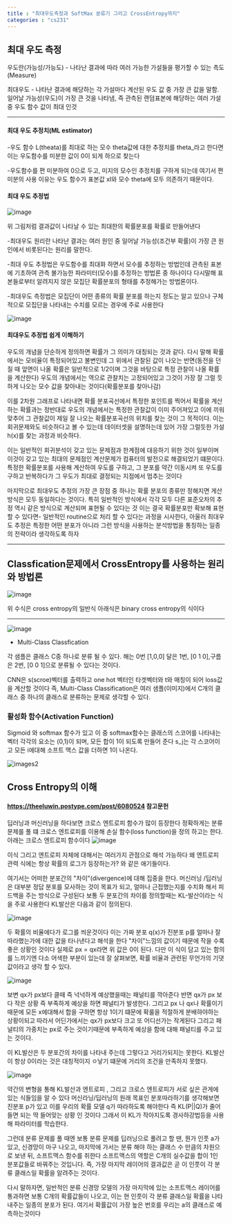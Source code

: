 ```yaml
---
title : "최대우도측정과 SoftMax 분류기 그리고 CrossEntropy까지"
categories : "cs231"
---
```


## 최대 우도 측정

우도란(가능성/가능도) - 나타난 결과에 따라 여러 가능한 가설들을 평가할 수 있는 측도(Measure)

최대우도 - 나타난 결과에 해당하는 각 가설마다 계산된 우도 값 중 가장 큰 값을 말함. 일어날 가능성(우도)이 가장 큰 것을 나타냄, 즉 관측된
랜덤표본에 해당하는 여러 가설중 우도 함수 값이 최대 인것 

-------------

#### 최대 우도 추정치(ML estimator)

-우도 함수 L(theata)를 최대로 하는 모수 theta값에 대한 추정치를 theta_라고 한다면 이는 우도함수를 미분한 값이 0이 되게 하으로 찾는다

-우도함수를 편 미분하여 0으로 두고, 미지의 모수인 추정치를 구하게 되는데 여기서 편 미분의 사용 이유는 우도 함수가 표본값 xI와 모수 theta에
모두 의존하기 때문이다.



#### 최대 우도 추정법

![image](https://user-images.githubusercontent.com/65720894/123300848-f1c3a780-d555-11eb-92e3-4b837b3393af.png)

위 그림처럼 결과값이 나타날 수 있는 최대한의 확률분포를 확률로 만들어낸다

-최대우도 원리란 나타난 결과는 여러 원인 중 일어날 가능성(조건부 확률)이 가장 큰 원인에서 비롯된다는 원리를 말한다.

-최대 우도 추정법은 우도함수를 최대화 하면서 모수를 추정하는 방법인데 관측된 표본에 기초하여 관측 불가능한 파라미터(모수)를 추정하는 방법론
중 하나이다 다시말해 표본들로부터 알려지지 않은 모집단 확률분포의 형태를 추정해가는 방법론이다.

-최대우도 측정법은 모집단이 어떤 종류의 확률 분포를 하는지 정도는 알고 있으나 구체적으로 모집단을 나타내는 수치를 모르는 경우에 주로 사용한다

![image](https://user-images.githubusercontent.com/65720894/123356169-22313300-d5a2-11eb-954c-02aa521762ea.png)

#### 최대우도 추정법 쉽게 이해하기

우도의 개념을 단순하게 정의하면 확률가 그 의미가 대칭되는 것과 같다. 다시 말해 확률에서는 모비율이 특정되어있고 불변인데 그 위에서 관찰된 값이 
나오는 반면(동전을 던질 때 앞면이 나올 확률은 일반적으로 1/2이며 그것을 바탕으로 특정 관찰이 나올 확률을 계산한다) 우도의 개념에서는 역으로
관찰치는 고정되어있고 그것이 가장 잘 그럴 듯하게 나오는 모수 값을 찾아내는 것이다(확률분포를 찾아나감)

 이를 2차원 그래프로 나타내면 확률 분포곡선에서 특정한 포인트를 찍어서 확률을 계산하는 확률과는 정반대로 우도의 개념에서는 특정한 관찰값이 이미
 주어져있고 이에 끼워맞추어 그 관찰값이 제일 잘 나오는 확률분포곡선의 위치를 찾는 것이 그 목적이다. 이는 회귀문제와도 비슷하다고 볼 수 있는데
 데이터셋을 설명하는데 있어 가장 그럴듯한 가설 h(x)를 찾는 과정과 비슷하다.
 
 이는 일반적인 회귀분석이 갖고 있는 문제점과 한계점에 대응하기 위한 것이 일부이며 이것이 갖고 있는 최대의 문제점인 계산문제가 컴퓨터의 발전으로
 해결되었기 떄문이다. 특정한 확률분포를 사용해 계산하여 우도를 구하고, 그 분포를 약간 이동시켜 또 우도를 구하고 반복하다가 그 우도가 최대로 결정되는 지점에서
 멈추는 것이다
 
 마지막으로 최대우도 추정의 가장 큰 장점 중 하나는 확률 분포의 종류만 정해지면 게산방식은 모두 동일하다는 것이다. 특히 일반적인 방식에서 각각 모두 다른
 표준오차의 추정 역시 같은 방식으로 계산되며 표현될 수 있다는 것 이는 결국 확률분포만 확보해 표현할 수 있다면- 일반적인 routine으로 처리 할 수 있다는
 과정을 시사한다, 아울러 최대우도 추정은 특정한 어떤 분포가 아니라 그런 방식을 사용하는 분석방법을 통칭하는 일종의 전략이라 생각하도록 하자
 
 --------------------------------------
 
 
 
 ## Classfication문제에서 CrossEntropy를 사용하는 원리와 방법론 
 
 ![image](https://user-images.githubusercontent.com/65720894/123356760-43deea00-d5a3-11eb-9efd-367026ef1722.png)
 
 위 수식은 cross entropy의 일반식 아래식은 binary cross entropy의 식이다
 
 -------
 
 ![image](https://user-images.githubusercontent.com/65720894/123357179-10e92600-d5a4-11eb-981a-e48e03d3479a.png)
 
 - Multi-Class Classfication

각 샘플은 클래스 C중 하나로 분류 될 수 있다. 해는 0번 [1,0,0] 달은 1번, [0 1 0],구름은 2번, [0 0 1]으로 분류될 수 있다는 것이다.

CNN은 s(scroe)벡터를 출력하고 one hot 벡터인 타겟벡터와 t와 매칭이 되어 loss값을 계산할 것이다 즉, Multi-Class Classification은 여러 샘플(이미지)에서 C개의 클래스 중 하나의 클래스로 분류하는 문제로 생각할 수 있다.


### 활성화 함수(Activation Function)

Sigmoid 와 softmax 함수가 있고 이 중 softmax함수는 클래스의 스코어를 나타내는 벡터 각각의 요소는 (0,1)이 되며, 모든 합이 1이 되도록 만들어 준다 s_j는 각 스코어이고 모든 i에대해 소프트 맥스 값을 더하면 1이 나온다.

![images2](https://img1.daumcdn.net/thumb/R1280x0/?scode=mtistory2&fname=https%3A%2F%2Fblog.kakaocdn.net%2Fdn%2Fbecyu2%2FbtqxaE6zhbc%2FWbKnWLKN58shWQrkbyscJk%2Fimg.png)


## Cross Entropy의 이해

#### https://theeluwin.postype.com/post/6080524 참고문헌 

딥러닝과 머신러닝을 하다보면 크로스 엔트로피 함수가 많이 등장한다 정확하게는 분류문제를 풀 떄 크로스 엔트로피를 이용해 손실 함수(loss function)을 정의 하고는 한다. 아래는 크로스 엔트로피 함수이다
![image](https://user-images.githubusercontent.com/65720894/123366701-9d4f1500-d5b3-11eb-8379-26f17b15c38f.png)

이식 그리고 엔트로피 자체에 대해서는 여러가지 관점으로 해석 가능하다 왜 엔트로피 관력 식에는 항상 확률의 로그가 등장하는가? 와 같은 애기들이다.

여기서는 어떠한 분포간의 "차이"(divergence)에 대해 집중을 한다. 머신러닝 /딥러닝은 대부분 정답 분포를 모사하는 것이 목표가 되고, 얼마나 근접했는지를 수치화 해서 피드백을 주는 방식으로 구성된다 보통 두 분포간의 차이를 정의할때는 KL-발산이라는 식을 주로 사용한다 KL발산은 다음과 같이 정의된다.


![image](https://user-images.githubusercontent.com/65720894/123367027-3bdb7600-d5b4-11eb-8477-7755cecca852.png)



두 확률의 비율에다가 로그를 씌운것이다 이는 가짜 분포 q(x)가 진분포 p를 얼마나 잘 따라했는가에 대한 값을 타나낸다고 해석을 한다 "차이"느낌의
값이기 때문에 작을 수록 좋은 상황인 것이다 실제로 px = qx라면 위 값은 0이 된다. 다만 이 식이 담고 있는 함의를 느끼기엔 다소 어색한 부분이 있는데 잘 살펴보면, 확률 비율과 관련된 무언가의 기댓값이라고 생각 할 수 있다. 

![image](https://user-images.githubusercontent.com/65720894/123380994-17d75f00-d5cb-11eb-846e-66f3aac7ee7a.png)


보변 qx가 px보다 클때 즉 넉넉하게 예상했을때는 패널티를 깍아준다 반면 qx가 px 보다 작은 상황 즉 부족하게 예상을 하면 패널티가 발생한다. 그리고
px 나 qx나 확률이기때문에 모든 x에대해서 합을 구하면 항상 1이기 떄문에 확룰을 적절하게 분배햐야하는 상황이되고 따라서 어딘가에서는 qx가 px보다 크고 또 어디선가는 작게된다 그리고 패널티의 가중치는 px로 주는 것이기때문에 부족하게 예상을 함에 대해 패널티를 주고 있는 것이다. 

이 KL발산은 두 분포간의 차이를 나타내 주는데 그렇다고 거리가되지는 못한다. KL발산이 항상 0이라는 것은 대칭적이지 ㅇ낳기 떄문에 거리의 조건을 만족하지 못했다.

![image](https://user-images.githubusercontent.com/65720894/123381554-de532380-d5cb-11eb-908d-c42852b37709.png)


약간의 변형을 통해 KL발산과 엔트로피 , 그리고 크로스 엔트로피가 서로 싶은 관게에 있는 식들임을 알 수 있다 머신라닝/딥러닝의 원래 목표인
분포따라하기를 생각해보면 진분포 p가 있고 이를 우리의 확률 모델 q가 따라하도록 해야한다 즉 KL(P||Q)가 줄어들면 되는 딱 들어맞는 상황
인 것이다 그래서 이 KL가 작아지도록 경사하강법등을 사용해 파라미터를 학습한다.

그런데 분류 문제를 풀 때엔 보통 분류 문제를 딥러닝으로 풀려고 할 땐, 뭔가 인풋 a가 있고, 신경망이 마구 나오고, 마지막에 가서는 분류 해야 하는 클래스 수 만큼의 차원으로 보낸 뒤, 소프트맥스 함수를 취한다 
소프트맥스의 역할은 C개의 실수값을 합이 1인 분포값들로 바꿔주는 것입니다. 즉, 가장 마지막 레이어의 결과값은 곧 이 인풋이 각 분류 클래스일 확률을 알려주는 것이다.
 
 다시 말하자면, 일반적인 분류 신경망 모델의 가장 마지막에 있는 소프트맥스 레이어를 통과하면 보통 C개의 확률값들이 나오고, 이는 현 인풋이 각 분류 클래스일 확률을 나타내주는 일종의 분포가 된다. 여기서 확률값이 가장 높은 번호를 우리는 a의 클래스로 예측하는것이다
